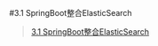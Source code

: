 #3.1 SpringBoot整合ElasticSearch

> [3.1 SpringBoot整合ElasticSearch](http://www.tianshouzhi.com/api/tutorials/springboot/101)

